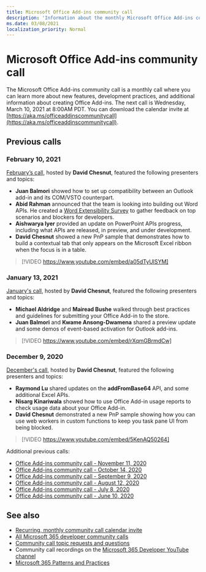 ```yaml
---
title: Microsoft Office Add-ins community call
description: 'Information about the monthly Microsoft Office Add-ins community call agendas and schedule'
ms.date: 03/08/2021
localization_priority: Normal
---
```


# Microsoft Office Add-ins community call

The Microsoft Office Add-ins community call is a monthly call where you can learn more about new features, development practices, and additional information about creating Office Add-ins. The next call is Wednesday, March 10, 2021 at 8:00AM PDT. You can download the calendar invite at [https://aka.ms/officeaddinscommunitycall](https://aka.ms/officeaddinscommunitycall).

## Previous calls

### February 10, 2021

[February’s call](https://developer.microsoft.com/en-us/office/blogs/office-add-ins-community-call-february-10-2021/), hosted by **David Chesnut**, featured the following presenters and topics:

- **Juan Balmori** showed how to set up compatibility between an Outlook add-in and its COM/VSTO counterpart.
- **Abid Rahman** announced that the team is looking into building out Word APIs. He created a [Word Extensibility Survey](https://aka.ms/WordExtensibilitySurvey) to gather feedback on top scenarios and blockers for developers.
- **Aishwarya Iyer** provided an update on PowerPoint APIs progress, including what APIs are released, in preview, and under development.
- **David Chesnut** showed a new PnP sample that demonstrates how to build a contextual tab that only appears on the Microsoft Excel ribbon when the focus is in a table.

> [!VIDEO https://www.youtube.com/embed/a05dTyUlSYM]

### January 13, 2021

[January's call](https://developer.microsoft.com/en-us/office/blogs/office-add-ins-community-call-january-13-2021%E2%80%AF/), hosted by **David Chesnut**, featured the following presenters and topics:

- **Michael Aldridge** and **Mairead Bushe** walked through best practices and guidelines for submitting your Office Add-in to the store.
- **Juan Balmori** and **Kwame Ansong-Dwamena** shared a preview update and some demos of event-based activation for Outlook add-ins.

> [!VIDEO https://www.youtube.com/embed/rXqmGBrmdCw]

### December 9, 2020

[December's call](https://developer.microsoft.com/en-us/office/blogs/office-add-ins-community-call-december-9-2020/), hosted by **David Chesnut**, featured the following presenters and topics:

- **Raymond Lu** shared updates on the **addFromBase64** API, and some additional Excel APIs.
- **Nisarg Kinariwala** showed how to use Office Add-in usage reports to check usage data about your Office Add-in.
- **David Chesnut** demonstrated a new PnP sample showing how you can use web workers in custom functions to keep you task pane UI from being blocked.

> [!VIDEO https://www.youtube.com/embed/5KenAQ50264]

Additional previous calls:

- [Office Add-ins community call - November 11, 2020](https://developer.microsoft.com/en-us/office/blogs/office-add-ins-community-call-november-11-2020/)
- [Office Add-ins community call - October 14, 2020](https://developer.microsoft.com/en-us/office/blogs/office-add-ins-community-call-october-14-2020%E2%80%AF/)
- [Office Add-ins community call - September 9, 2020](https://developer.microsoft.com/en-us/office/blogs/office-add-ins-community-call-september-9-2020/)
- [Office Add-ins community call - August 12, 2020](https://developer.microsoft.com/en-us/office/blogs/office-add-ins-community-call-august-12-2020%e2%80%af)
- [Office Add-ins community call - July 8, 2020](https://developer.microsoft.com/en-us/office/blogs/office-add-ins-community-call-july-8-2020/)
- [Office Add-ins community call - June 10, 2020](https://developer.microsoft.com/en-us/office/blogs/office-add-ins-community-call-june-10-2020/)

## See also

- [Recurring, monthly community call calendar invite](https://aka.ms/officeaddinscommunitycall)
- [All Microsoft 365 developer community calls](https://aka.ms/M365DevCalls​)
- [Community call topic requests and questions](https://aka.ms/officeaddinsform)
- Community call recordings on the [Microsoft 365 Developer YouTube channel](https://aka.ms/OfficeDevYouTube)
- [Microsoft 365 Patterns and Practices](https://aka.ms/M365PnP)
